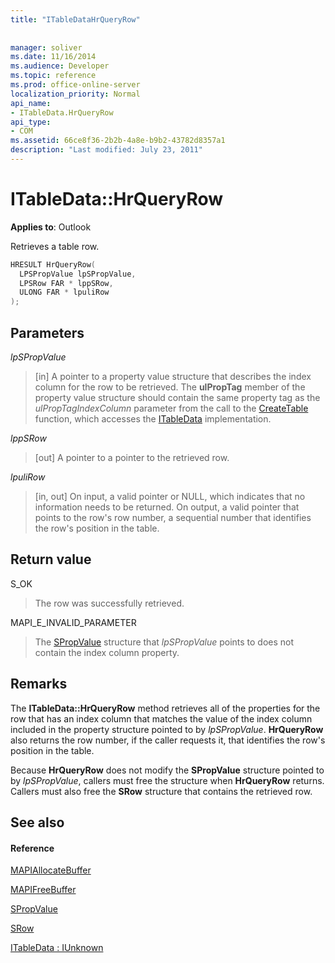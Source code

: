```yaml
---
title: "ITableDataHrQueryRow"
 
 
manager: soliver
ms.date: 11/16/2014
ms.audience: Developer
ms.topic: reference
ms.prod: office-online-server
localization_priority: Normal
api_name:
- ITableData.HrQueryRow
api_type:
- COM
ms.assetid: 66ce8f36-2b2b-4a8e-b9b2-43782d8357a1
description: "Last modified: July 23, 2011"
---
```


# ITableData::HrQueryRow

  
  
**Applies to**: Outlook 
  
Retrieves a table row.
  
```cpp
HRESULT HrQueryRow(
  LPSPropValue lpSPropValue,
  LPSRow FAR * lppSRow,
  ULONG FAR * lpuliRow
);
```

## Parameters

 _lpSPropValue_
  
> [in] A pointer to a property value structure that describes the index column for the row to be retrieved. The **ulPropTag** member of the property value structure should contain the same property tag as the  _ulPropTagIndexColumn_ parameter from the call to the [CreateTable](createtable.md) function, which accesses the [ITableData](itabledataiunknown.md) implementation. 
    
 _lppSRow_
  
> [out] A pointer to a pointer to the retrieved row. 
    
 _lpuliRow_
  
> [in, out] On input, a valid pointer or NULL, which indicates that no information needs to be returned. On output, a valid pointer that points to the row's row number, a sequential number that identifies the row's position in the table.
    
## Return value

S_OK 
  
> The row was successfully retrieved.
    
MAPI_E_INVALID_PARAMETER 
  
> The [SPropValue](spropvalue.md) structure that  _lpSPropValue_ points to does not contain the index column property. 
    
## Remarks

The **ITableData::HrQueryRow** method retrieves all of the properties for the row that has an index column that matches the value of the index column included in the property structure pointed to by  _lpSPropValue_. **HrQueryRow** also returns the row number, if the caller requests it, that identifies the row's position in the table. 
  
Because **HrQueryRow** does not modify the **SPropValue** structure pointed to by  _lpSPropValue_, callers must free the structure when **HrQueryRow** returns. Callers must also free the **SRow** structure that contains the retrieved row. 
  
## See also

#### Reference

[MAPIAllocateBuffer](mapiallocatebuffer.md)
  
[MAPIFreeBuffer](mapifreebuffer.md)
  
[SPropValue](spropvalue.md)
  
[SRow](srow.md)
  
[ITableData : IUnknown](itabledataiunknown.md)

